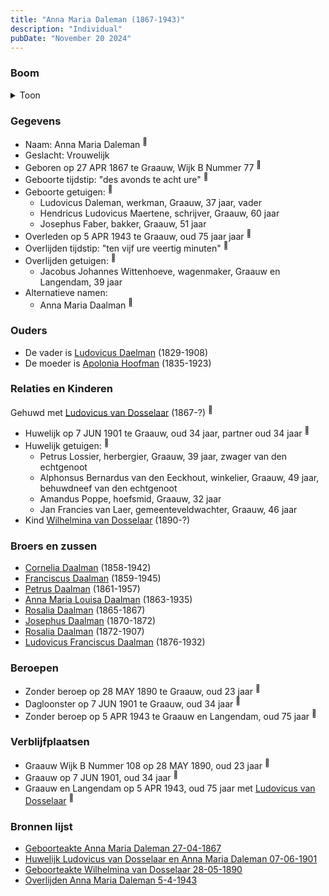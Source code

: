 ```yaml
---
title: "Anna Maria Daleman (1867-1943)"
description: "Individual"
pubDate: "November 20 2024"
---
```


### Boom
<details><summary>Toon</summary>

![test](https://www.plantuml.com/plantuml/svg/bPHRRzf048NVzrUCaeUs3qY-X68ZHCArITMGgAAj-eJ6zWPMh7VHxZe8HVptZk8DK14L-cQDvuo_SsRa6-lGkAgKp2w5Mg714ZBCbtEZArKCjDG6d45bwHLNZYr4mI4N9fUyVkRbocsWv6N6ZQrBrd73jTkiE3kOcakq5buO0FIrARYPBaI-LDpQJgT4eRfTYDcMiG_m-Fefosh5nRUgqCyYhomCaSiIrGMWXRiW2A8Ku78KZvlZFWr-UH9S5blej3FCDhDCEoTvkmiHF0oc42RKVLj9wmuQxRAISeQgcEL6MvjfmY556CBN7nC8qo21BmQnMXEOf-cjA1Cb46wrVleB9Y6OSNyKZ-9_mAGmUVX9C76J1YZ7bR2MdoPAQmzf51y1TTfhNXH2pQaj3c4u6j3uPkkLQqnSOG2NKimNRiEbr6jYsp8VNgFXEvWti2zu9HNeLHI7RETVAOHxD9J042K_I82wOBVAqqb4BUWzVYVMpwqtJoTZQDQIzEeWXkCpUKO5Gr9nYMZsT6STozraMYDz_7GsrJLSlx-ErjiPXRjj9D7nDhpobv0Bkcz1-Rxlu2euvy9eZVUztsGY3VxJWT-XFu8aOZwsVS4xQ7WSncwuAkZdyGS0)
</details>

### Gegevens
- Naam: Anna Maria Daleman <sup><a href="../s00386/" style="text-decoration:none" title="Geboorteakte Anna Maria Daleman 27-04-1867">:link:</a></sup>
- Geslacht: Vrouwelijk
- Geboren op 27 APR 1867 te Graauw, Wijk B Nummer 77 <sup><a href="../s00386/" style="text-decoration:none" title="Geboorteakte Anna Maria Daleman 27-04-1867">:link:</a></sup>
- Geboorte tijdstip: "des avonds te acht ure" <sup><a href="../s00386/" style="text-decoration:none" title="Geboorteakte Anna Maria Daleman 27-04-1867">:link:</a></sup>
- Geboorte getuigen: <sup><a href="../s00386/" style="text-decoration:none" title="Geboorteakte Anna Maria Daleman 27-04-1867">:link:</a></sup>
  - Ludovicus Daleman, werkman, Graauw, 37 jaar, vader
  - Hendricus Ludovicus Maertene, schrijver, Graauw, 60 jaar
  - Josephus Faber, bakker, Graauw, 51 jaar
- Overleden op 5 APR 1943 te Graauw, oud 75 jaar jaar <sup><a href="../s00404/" style="text-decoration:none" title="Overlijden Anna Maria Daleman 5-4-1943">:link:</a></sup>
- Overlijden tijdstip: "ten vijf ure veertig minuten" <sup><a href="../s00404/" style="text-decoration:none" title="Overlijden Anna Maria Daleman 5-4-1943">:link:</a></sup>
- Overlijden getuigen: <sup><a href="../s00404/" style="text-decoration:none" title="Overlijden Anna Maria Daleman 5-4-1943">:link:</a></sup>
  - Jacobus Johannes Wittenhoeve, wagenmaker, Graauw en Langendam, 39 jaar
- Alternatieve namen:
  - Anna Maria Daalman <sup><a href="../s00398/" style="text-decoration:none" title="Geboorteakte Wilhelmina van Dosselaar 28-05-1890">:link:</a></sup>

### Ouders
- De vader is [Ludovicus Daelman](../i00029/) (1829-1908)
- De moeder is [Apolonia Hoofman](../i00028/) (1835-1923)

### Relaties en Kinderen

Gehuwd met [Ludovicus van Dosselaar](../i00239/) (1867-?) <sup><a href="../s00397/" style="text-decoration:none" title="Huwelijk Ludovicus van Dosselaar en Anna Maria Daleman 07-06-1901">:link:</a></sup>
- Huwelijk op 7 JUN 1901 te Graauw, oud 34 jaar, partner oud 34 jaar <sup><a href="../s00397/" style="text-decoration:none" title="Huwelijk Ludovicus van Dosselaar en Anna Maria Daleman 07-06-1901">:link:</a></sup>
- Huwelijk getuigen:  <sup><a href="../s00397/" style="text-decoration:none" title="Huwelijk Ludovicus van Dosselaar en Anna Maria Daleman 07-06-1901">:link:</a></sup>
  - Petrus Lossier, herbergier, Graauw, 39 jaar, zwager van den echtgenoot
  - Alphonsus Bernardus van den Eeckhout, winkelier, Graauw, 49 jaar, behuwdneef van den echtgenoot
  - Amandus Poppe, hoefsmid, Graauw, 32 jaar
  - Jan Francies van Laer, gemeenteveldwachter, Graauw, 46 jaar
- Kind [Wilhelmina van Dosselaar](../i00240/) (1890-?)

### Broers en zussen
- [Cornelia Daalman](../i00226/) (1858-1942)
- [Franciscus Daalman](../i00227/) (1859-1945)
- [Petrus Daalman](../i00228/) (1861-1957)
- [Anna Maria Louisa Daalman](../i00229/) (1863-1935)
- [Rosalia Daalman](../i00230/) (1865-1867)
- [Josephus Daalman](../i00232/) (1870-1872)
- [Rosalia Daalman](../i00233/) (1872-1907)
- [Ludovicus Franciscus Daalman](../i00234/) (1876-1932)

### Beroepen
- Zonder beroep op 28 MAY 1890 te Graauw, oud 23 jaar <sup><a href="../s00398/" style="text-decoration:none" title="Geboorteakte Wilhelmina van Dosselaar 28-05-1890">:link:</a></sup>
- Dagloonster op 7 JUN 1901 te Graauw, oud 34 jaar <sup><a href="../s00397/" style="text-decoration:none" title="Huwelijk Ludovicus van Dosselaar en Anna Maria Daleman 07-06-1901">:link:</a></sup>
- Zonder beroep op 5 APR 1943 te Graauw en Langendam, oud 75 jaar <sup><a href="../s00404/" style="text-decoration:none" title="Overlijden Anna Maria Daleman 5-4-1943">:link:</a></sup>

### Verblijfplaatsen
- Graauw Wijk B Nummer 108 op 28 MAY 1890, oud 23 jaar  <sup><a href="../s00398/" style="text-decoration:none" title="Geboorteakte Wilhelmina van Dosselaar 28-05-1890">:link:</a></sup>
- Graauw  op 7 JUN 1901, oud 34 jaar  <sup><a href="../s00397/" style="text-decoration:none" title="Huwelijk Ludovicus van Dosselaar en Anna Maria Daleman 07-06-1901">:link:</a></sup>
- Graauw en Langendam  op 5 APR 1943, oud 75 jaar met [Ludovicus van Dosselaar](../i00239/) <sup><a href="../s00404/" style="text-decoration:none" title="Overlijden Anna Maria Daleman 5-4-1943">:link:</a></sup>

### Bronnen lijst
- [Geboorteakte Anna Maria Daleman 27-04-1867](../s00386/)
- [Huwelijk Ludovicus van Dosselaar en Anna Maria Daleman 07-06-1901](../s00397/)
- [Geboorteakte Wilhelmina van Dosselaar 28-05-1890](../s00398/)
- [Overlijden Anna Maria Daleman 5-4-1943](../s00404/)